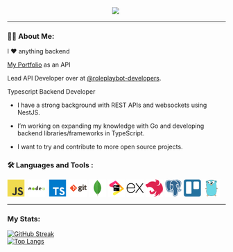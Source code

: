 <div id="header" align="center">
  <img src="https://user-images.githubusercontent.com/49736448/184518247-5c705676-31f1-489c-a9f2-bb487f1d5c65.png" width="350"/>
  <img src="https://komarev.com/ghpvc/?subtosharki&style=flat-square&color=blue" alt=""/>
</div>

---

### :man_technologist: About Me:

I :heart: anything backend

[My Portfolio](https://subtosharki-portfolio.up.railway.app/) as an API

Lead API Developer over at [@roleplaybot-developers](https://github.com/roleplaybot-developers). 

Typescript Backend Developer

- I have a strong background with REST APIs and websockets using NestJS.

- I’m working on expanding my knowledge with Go and developing backend libraries/frameworks in TypeScript.

- I want to try and contribute to more open source projects.

### :hammer_and_wrench: Languages and Tools :

<div>
  <img src="https://github.com/devicons/devicon/blob/master/icons/javascript/javascript-original.svg" title="JavaScript" alt="JavaScript" width="40" height="40"/>&nbsp;
  <img src="https://github.com/devicons/devicon/blob/master/icons/nodejs/nodejs-original-wordmark.svg" title="NodeJS" alt="NodeJS" width="40" height="40"/>&nbsp;
  <img src="https://github.com/devicons/devicon/blob/master/icons/typescript/typescript-original.svg" title="TypeScript" alt="TypeScript" width="40" height="40"/>&nbsp;
  <img src="https://github.com/devicons/devicon/blob/master/icons/git/git-original-wordmark.svg" title="Git" alt="Git" width="40" height="40"/>
  <img src="https://github.com/devicons/devicon/blob/master/icons/mongodb/mongodb-original.svg" title="MongoDB" alt="MongoDB" width="40" height="40"/>
  <img src="https://raw.githubusercontent.com/devicons/devicon/1119b9f84c0290e0f0b38982099a2bd027a48bf1/icons/jetbrains/jetbrains-original.svg" title="JetBrains" alt="JetBrains" width="40" height="40"/>
  <img src="https://github.com/devicons/devicon/raw/master/icons/express/express-original.svg" title="ExpressJS" alt="ExpressJS" width="40" height="40"/>
  <img src="https://raw.githubusercontent.com/devicons/devicon/1119b9f84c0290e0f0b38982099a2bd027a48bf1/icons/nestjs/nestjs-plain.svg" title="NestJS" alt="NestJS" width="40" height="40"/>
  <img src="https://raw.githubusercontent.com/devicons/devicon/1119b9f84c0290e0f0b38982099a2bd027a48bf1/icons/postgresql/postgresql-plain.svg" title="PostgteSQL" alt="PostgteSQL" width="40" height="40"/>
  <img src="https://raw.githubusercontent.com/devicons/devicon/1119b9f84c0290e0f0b38982099a2bd027a48bf1/icons/trello/trello-plain.svg" title="Trello" alt="Trello" width="40" height="40"/>
  <img src="  https://raw.githubusercontent.com/devicons/devicon/1119b9f84c0290e0f0b38982099a2bd027a48bf1/icons/go/go-original.svg" title="GoLang" alt="GoLang" width="40" height="40"/>
</div>

---

### My Stats:

[![GitHub Streak](http://github-readme-streak-stats.herokuapp.com?user=subtosharki&theme=dark&background=000000)](https://git.io/streak-stats)
<br>
[![Top Langs](https://github-readme-stats.vercel.app/api/top-langs/?username=subtosharki&layout=compact&theme=vision-friendly-dark)](https://github.com/anuraghazra/github-readme-stats)
